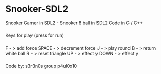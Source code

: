 # Snooker-SDL2
Snooker Gamer in SDL2 - Snooker 8 ball in SDL2
Code in C / C++

#####
Keys for play (press for run)
#####
F - > add force 
SPACE - > decrement force
J - > play round
B - > return white ball 
R - > reset triangle
UP - > effect y 
DOWN - > effect y
#####

Code by: s3r3n0s group
p4ul0x10
